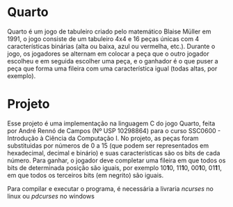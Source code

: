 # Quarto
Quarto é um jogo de tabuleiro criado pelo matemático Blaise Müller em 1991, o jogo consiste de um tabuleiro 4x4 e 16 peças únicas  com 4 características binárias (alta ou baixa, azul ou vermelha, etc.). Durante o jogo, os jogadores se alternam em colocar a peça que o outro jogador escolheu e em seguida escolher uma peça, e o ganhador é o que puser a peça que forma uma fileira com uma característica igual (todas altas, por exemplo).

# Projeto
Esse projeto é uma implementação na linguagem C do jogo Quarto, feita por André Rennó de Campos (Nº USP 10298864) para o curso SSC0600 - Introdução à Ciência da Computação I.
No projeto, as peças foram substituidas por números de 0 a 15 (que podem ser representados em hexadecimal, decimal e binário) e suas características são os bits de cada número. Para ganhar, o jogador deve completar uma fileira em que todos os bits de determinada posição são iguais, por exemplo 10**1**0, 11**1**0, 00**1**0, 01**1**1, em que todos os terceiros bits (em negrito) são iguais.

Para compilar e executar o programa, é necessária a livraria *ncurses* no linux ou *pdcurses* no windows
